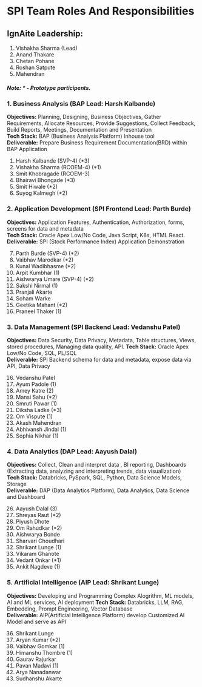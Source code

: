# SPI Team Roles And Responsibilities
## IgnAite Leadership: 
1. Vishakha Sharma (Lead)
2. Anand Thakare
3. Chetan Pohane
4. Roshan Satpute
5. Mahendran

##### Note: * - Prototype participents.

### 1. Business Analysis (BAP Lead: Harsh Kalbande)
**Objectives:** Planning, Designing, Business Objectives, Gather Requirements, Allocate Resources, Provide Suggestions, Collect Feedback, Build Reports, Meetings, Documentation and Presentation <br>
**Tech Stack:** BAP (Business Analysis Platform) Inhouse tool <br>
**Deliverable:** Prepare Business Requirement Documentation(BRD) within BAP Application<br>

1. Harsh Kalbande (SVP-4) (*3)
2. Vishakha Sharma (RCOEM-4) (*1)
3. Smit Khobragade (RCOEM-3)
4. Bhairavi Bhongade (*3)
5. Smit Hiwale (*2)
6. Suyog Kalmegh (*2)

### 2. Application Development (SPI Frontend Lead: Parth Burde)
**Objectives:** Application Features, Authentication, Authorization, forms, screens for data and metadata<br>
**Tech Stack:** Oracle Apex Low/No Code, Java Script, K8s, HTML React.<br>
**Deliverable:** SPI (Stock Performance Index) Application Demonstration<br>

7. Parth Burde (SVP-4) (*2)
8. Vaibhav Marodkar (*2)
9. Kunal Wadibhasme (*2)
10. Arpit Kumbhar (1)
11. Aishwarya Umare (SVP-4) (*2)
12. Sakshi Nirmal (1)
13. Pranjali Akarte
14. Soham Warke
15. Geetika Mahant (*2)
16. Praneel Thaker (1)


### 3. Data Management (SPI Backend Lead: Vedanshu Patel)
**Objectives:** Data Security, Data Privacy, Metadata, Table structures, Views, stored procedures, Managing data quality, API.
**Tech Stack:** Oracle Apex Low/No Code, SQL, PL/SQL<br>
**Deliverable:** SPI Backend schema for data and metadata, expose data via API, Data Privacy<br>

16. Vedanshu Patel
17. Ayum Padole (1)
18. Amey Katre (2)
19. Mansi Sahu (*2)
20. Smruti Pawar (1)
21. Diksha Ladke (*3)
22. Om Vispute (1)
23. Akash Mahendran
24. Abhivansh Jindal (1)
25. Sophia Nikhar (1)

### 4. Data Analytics (DAP Lead: Aayush Dalal)
**Objectives:** Collect, Clean and interpret data , BI reporting, Dashboards (Extracting data, analyzing and interpreting trends, data visualization)<br>
**Tech Stack:** Databricks, PySpark, SQL, Python, Data Science Models, Storage<br>
**Deliverable:** DAP (Data Analytics Platform), Data Analytics, Data Science and Dashboard<br>

26. Aayush Dalal (3)
27. Shreyas Raut (*2)
28. Piyush Dhote
29. Om Rahudkar (*2)
30. Aishwarya Bonde
31. Sharvari Choudhari
32. Shrikant Lunge (1)
33. Vikaram Ghanote
34. Vedant Onkar (*1)
35. Ankit Nagdeve (1)
  
### 5. Artificial Intelligence (AIP Lead: Shrikant Lunge)
**Objectives:** Developing and Programming Complex Alogrithm, ML models, AI and ML services, AI deployment 
**Tech Stack:** Databricks, LLM, RAG, Embedding, Prompt Engineering, Vector Database<br>
**Deliverable:** AIP(Artificial Intelligence Platform) develop Customized AI Model and serve as API<br>

36. Shrikant Lunge
37. Aryan Kumar (*2)
38. Vaibhav Gomkar (1)
39. Himanshu Thombre (1)
40. Gaurav Rajurkar
41. Pavan Madavi (1)
42. Arya Nanadanwar
43. Sudhanshu Akarte
